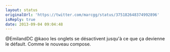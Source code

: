 ```yaml
---
layout: status
originalUrl: 'https://twitter.com/marcgg/status/375182648374992896'
isReply: true
date: 2013-09-04 09:04:48
---
```


@EmilandDC @kaoo les onglets se désactivent jusqu'à ce que ça devienne le défault. Comme le nouveau compose.
